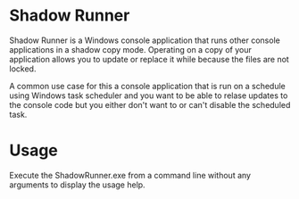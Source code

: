 # Shadow Runner

Shadow Runner is a Windows console application that runs other console applications in a shadow copy mode.  Operating on a copy of your application allows you to update or replace it while because the files are not locked.

A common use case for this a console application that is run on a schedule using Windows task scheduler and you want to be able to relase updates to the console code but you either don't want to or can't disable the scheduled task.

# Usage

Execute the ShadowRunner.exe from a command line without any arguments to display the usage help.
